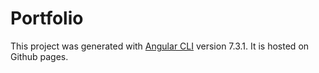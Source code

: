 # Portfolio

This project was generated with [Angular CLI](https://github.com/angular/angular-cli) version 7.3.1. It is hosted on Github pages. 

